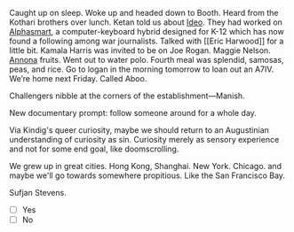 Caught up on sleep. Woke up and headed down to Booth. Heard from the Kothari brothers over lunch. Ketan told us about [Ideo](https://www.ideo.com/). They had worked on [Alphasmart](https://en.wikipedia.org/wiki/AlphaSmart), a computer-keyboard hybrid designed for K-12 which has now found a following among war journalists. Talked with [[Eric Harwood]] for a little bit. Kamala Harris was invited to be on Joe Rogan. Maggie Nelson. [Annona](https://en.wikipedia.org/wiki/Annona) fruits. Went out to water polo. Fourth meal was splendid, samosas, peas, and rice. Go to logan in the morning tomorrow to loan out an A7IV. We’re home next Friday. Called Aboo.

Challengers nibble at the corners of the establishment—Manish. 

New documentary prompt: follow someone around for a whole day. 

Via Kindig's queer curiosity, maybe we should return to an Augustinian understanding of curiosity as sin. Curiosity merely as sensory experience and not for some end goal, like doomscrolling.

We grew up in great cities. Hong Kong, Shanghai. New York. Chicago. and maybe we'll go towards somewhere propitious. Like the San Francisco Bay.

Sufjan Stevens.

- [ ] Yes
- [ ] No
